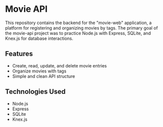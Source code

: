 # Movie API

This repository contains the backend for the "movie-web" application, a platform for registering and organizing movies by tags. The primary goal of the movie-api project was to practice Node.js with Express, SQLite, and Knex.js for database interactions.
## Features
- Create, read, update, and delete movie entries
- Organize movies with tags
- Simple and clean API structure
## Technologies Used
- Node.js
- Express
- SQLite
- Knex.js